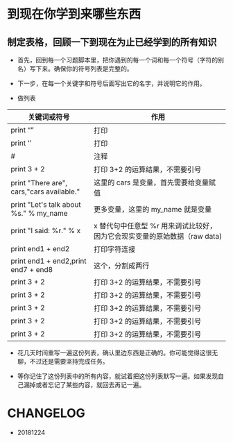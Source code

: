 
# 到现在你学到来哪些东西


## 制定表格，回顾一下到现在为止已经学到的所有知识


- 首先，回到每一个习题脚本里，把你遇到的每一个词和每一个符号（字符的别名）写下来。确保你的符号列表是完整的。

- 下一步，在每一个关键字和符号后面写出它的名字，并说明它的作用。

-  做列表


|关键词或符号  | 作用     |
|------------|---------|
| print  “”    |    打印 |
| print ‘’     |    打印 |
| #    |    注释 |
| print 3 + 2  |    打印 3+2 的运算结果，不需要引号 |
| print "There are", cars,"cars available."  |    这里的 cars 是变量，首先需要给变量赋值 |
| print "Let's talk about %s." % my_name |   更多变量，这里的 my_name 就是变量|
| print "I said: %r." % x   |    x 替代句中任意型 %r 用来调试比较好，因为它会现实变量的原始数据（raw data)|
| print end1 + end2  |   打印字符连接 |
| print end1 + end2,print end7 + end8  |   这个，分割成两行 |
| print 3 + 2  |    打印 3+2 的运算结果，不需要引号 |
| print 3 + 2  |    打印 3+2 的运算结果，不需要引号 |
| print 3 + 2  |    打印 3+2 的运算结果，不需要引号 |
| print 3 + 2  |    打印 3+2 的运算结果，不需要引号 |
| print 3 + 2  |    打印 3+2 的运算结果，不需要引号 |








- 花几天时间重写一遍这份列表，确认里边东西是正确的。你可能觉得这很无聊，不过还是需要坚持完成任务。


- 等你记住了这份列表中的所有内容，就试着把这份列表默写一遍。如果发现自己漏掉或者忘记了某些内容，就回去再记一遍。




# CHANGELOG
- 20181224
